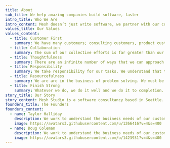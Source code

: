 ```yaml
---
title: About
sub_title: We help amazing companies build software, faster
intro_title: Who We Are
intro_content: Mesh doesn’t just write software, we partner with our customers to understand the underlying business objectives that necessitate software development. We then design, architect and implement cloud software systems that help our customers meet those objectives.
values_title: Our Values
values_content:
  - title: Customer First
    summary: We have many customers; consulting customers, product customers, partner customers etc. These customers are the lifeblood of our company and they are our number one priority.
  - title: Collaboration
    summary: The sum of our collective efforts is far greater than our individual efforts. We produce our best work when we work together as a team. We must also always treat each other with respect and professionalism.
  - title: Thoughtfulness
    summary: There are an infinite number of ways that we can approach a task and not all approaches are created equal. It is critical that we are thoughtful and intentional with how we approach our work.
  - title: Responsibility
    summary: We take responsibility for our tasks. We understand that the work we produce affects our co-workers, our business and most importantly, our customers. 
  - title: Resourcefulness
    summary: We are are in the business of problem solving. We must be infinitely resourceful in finding solutions to these problems. There is no problem that we cannot engineer a solution to. We keep digging and trying new approaches until we find that solution.
  - title: Finish Strong
    summary: Whatever we do, we do it well and we do it to completion. We finish what we start. We do not leave tasks almost done. 
story_title: Our Story
story_content: Mesh Studio is a software consultancy based in Seattle. We specialize in mobile, web, and server application development, as well as infrastructure engineer and hosting solutions. We have worked with companies of all sizes, from Fortune 500s to venture-funded startups. We look to engage on challenging opportunities that span multiple technologies with brands we admire.
founders_title: The Founders
founders_content:
  - name: Taylor Halliday
    description: We work to understand the business needs of our customer, and help shape the product road-map to meet those needs.
    image: https://avatars3.githubusercontent.com/u/1266416?v=4&s=400
  - name: Doug Coleman
    description: We work to understand the business needs of our customer, and help shape the product road-map to meet those needs.
    image: https://avatars3.githubusercontent.com/u/1423931?v=4&s=400
---
```


